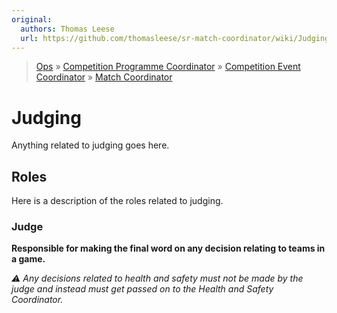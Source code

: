 ```yaml
---
original:
  authors: Thomas Leese
  url: https://github.com/thomasleese/sr-match-coordinator/wiki/Judging
---
```

> [Ops](https://bitbucket.org/srobo/ops-manual/wiki/Home) » [Competition Programme Coordinator](https://bitbucket.org/rspanton/sr-comp-programme/wiki/Home) » [Competition Event Coordinator](https://bitbucket.org/rspanton/sr-event-coord/wiki/Home) » [Match Coordinator](https://github.com/thomasleese/sr-match-coordinator/wiki)

# Judging

Anything related to judging goes here.

## Roles

Here is a description of the roles related to judging.

### Judge

**Responsible for making the final word on any decision relating to teams in a game.**

*⚠️ Any decisions related to health and safety must not be made by the judge and instead must get passed on to the Health and Safety Coordinator.*
